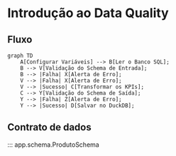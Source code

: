 # Introdução ao Data Quality

## Fluxo

```mermaid
graph TD
    A[Configurar Variáveis] --> B[Ler o Banco SQL];
    B --> V[Validação do Schema de Entrada];
    B --> |Falha| X[Alerta de Erro];
    V --> |Falha| X[Alerta de Erro];
    V --> |Sucesso| C[Transformar os KPIs];
    C --> Y[Validação do Schema de Saída];
    Y --> |Falha| Z[Alerta de Erro];
    Y --> |Sucesso| D[Salvar no DuckDB];
```

## Contrato de dados
::: app.schema.ProdutoSchema